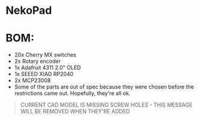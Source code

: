 # NekoPad
# BOM:
- 20x Cherry MX switches
- 2x Rotary encoder
- 1x Adafruit 4311 2.0" OLED
- 1x SEEED XIAO RP2040
- 2x MCP23008
- Some of the parts are out of spec because they were chosen before the restrictions came out. Hopefully, they're all ok.

> CURRENT CAD MODEL IS MISSING SCREW HOLES - THIS MESSAGE WILL BE REMOVED WHEN THEY'RE ADDED
